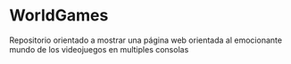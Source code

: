 # WorldGames
Repositorio orientado a mostrar una página web orientada al emocionante mundo de los videojuegos en multiples consolas
